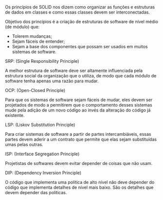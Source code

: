 Os princípios de SOLID nos dizem como organizar as funções e estruturas de dados em classes e como essas classes devem ser interconectadas. 

Objetivo dos princípios é a criação de estruturas de software de nível médio (de módulo) que:

- Tolerem mudanças;
- Sejam fáceis de entender;
- Sejam a base dos componentes que possam ser usados em muitos sistemas de software. 

SRP: (Single Responsibility Principle)

A melhor estrutura de software deve ser altamente influenciada pela estrutura social da organização que o utiliza, de modo que cada módulo de software tenha apenas uma razão para mudar. 

OCP: (Open-Closed Principle)

Para que os sistemas de software sejam fáceis de mudar, eles devem ser projetados de modo a permitirem que o comportamento desses sistemas mude pela adição de um novo código ao invés da alteração do código já existente. 

LSP: (Liskov Substitution Principle)

Para criar sistemas de software a partir de partes intercambiáveis, essas partes devem aderir a um contrato que permite que elas sejam substituídas umas pelas outras. 

ISP: (Interface Segregation Principle)

Projetistas de softwares devem evitar depender de coisas que não usam. 

DIP: (Dependency Inversion Principle)

O código que implementa uma política de alto nível não deve depender do código que implementa detalhes de nível mais baixo. São os detalhes que devem depender das políticas. 